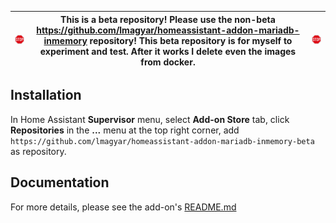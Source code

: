 
| <img src="https://github.com/lmagyar/homeassistant-addon-mariadb-inmemory-beta/raw/master/images/stop_sign.png" title="Stop"> | This is a beta repository! Please use the non-beta https://github.com/lmagyar/homeassistant-addon-mariadb-inmemory repository! This beta repository is for myself to experiment and test. After it works I delete even the images from docker. | <img src="https://github.com/lmagyar/homeassistant-addon-mariadb-inmemory-beta/raw/master/images/stop_sign.png" title="Stop"> |
| --- | --- | --- |

## Installation

In Home Assistant **Supervisor** menu, select **Add-on Store** tab, click **Repositories** in the **...** menu at the top right corner, add `https://github.com/lmagyar/homeassistant-addon-mariadb-inmemory-beta` as repository.

## Documentation

For more details, please see the add-on's [README.md](mariadb)
